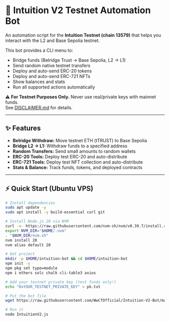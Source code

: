 # 🤖 Intuition V2 Testnet Automation Bot

An automation script for the **Intuition Testnet (chain 13579)** that helps you interact with the L2 and Base Sepolia testnet.

This bot provides a CLI menu to:
- Bridge funds (Belridge Trust → Base Sepolia, L2 → L1)
- Send random native testnet transfers
- Deploy and auto-send ERC-20 tokens
- Deploy and auto-send ERC-721 NFTs
- Show balances and stats
- Run all supported actions automatically

⚠️ **For Testnet Purposes Only.** Never use real/private keys with mainnet funds.  
See [DISCLAIMER.md](./DISCLAIMER.md) for details.

---

## ✨ Features
- **Belridge Withdraw:** Move testnet ETH (tTRUST) to Base Sepolia  
- **Bridge L2 → L1:** Withdraw funds to a specified address  
- **Random Transfers:** Send small amounts to random wallets  
- **ERC-20 Tools:** Deploy test ERC-20 and auto-distribute  
- **ERC-721 Tools:** Deploy test NFT collection and auto-distribute  
- **Stats & Balance:** Track funds, tokens, and deployed contracts  

---

## ⚡ Quick Start (Ubuntu VPS)

```bash
# Install dependencies
sudo apt update -y
sudo apt install -y build-essential curl git

# Install Node.js 20 via NVM
curl -o- https://raw.githubusercontent.com/nvm-sh/nvm/v0.39.7/install.sh | bash
export NVM_DIR="$HOME/.nvm"
. "$NVM_DIR/nvm.sh"
nvm install 20
nvm alias default 20

# Get project
mkdir -p $HOME/intuition-bot && cd $HOME/intuition-bot
npm init -y
npm pkg set type=module
npm i ethers solc chalk cli-table3 axios

# Add your testnet private key (test funds only!)
echo "0xYOUR_TESTNET_PRIVATE_KEY" > pk.txt

# Put the bot file
wget https://raw.githubusercontent.com/WwCfOfficial/Intuition-V2-Bot/main/IntuitionV2.js

# Run it
node IntuitionV2.js
